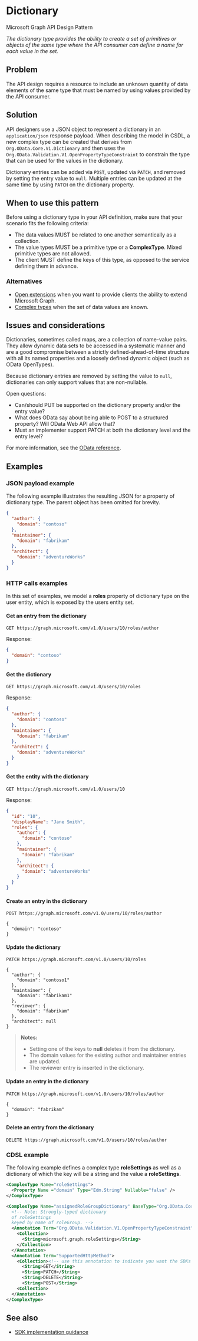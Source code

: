 # Dictionary

Microsoft Graph API Design Pattern

*The dictionary type provides the ability to create a set of primitives or objects of the same type where the API consumer can define a name for each value in the set.*

## Problem

The API design requires a resource to include an unknown quantity of data elements of the same type that must be named by using values provided by the API consumer.

## Solution

API designers use a JSON object to represent a dictionary in an `application/json` response payload. When describing the model in CSDL, a new complex type can be created that derives from `Org.OData.Core.V1.Dictionary` and then uses the `Org.OData.Validation.V1.OpenPropertyTypeConstraint` to constrain the type that can be used for the values in the dictionary.

Dictionary entries can be added via `POST`, updated via `PATCH`, and removed by setting the entry value to `null`. Multiple entries can be updated at the same time by using `PATCH` on the dictionary property.

## When to use this pattern

Before using a dictionary type in your API definition, make sure that your scenario fits the following criteria:

- The data values MUST be related to one another semantically as a collection.
- The value types MUST be a primitive type or a **ComplexType**. Mixed primitive types are not allowed.
- The client MUST define the keys of this type, as opposed to the service defining them in advance.

### Alternatives

- [Open extensions](https://docs.microsoft.com/en-us/graph/extensibility-open-users) when you want to provide clients the ability to extend Microsoft Graph.
- [Complex types](https://docs.microsoft.com/en-us/odata/webapi/complextypewithnavigationproperty) when the set of data values are known.

## Issues and considerations

Dictionaries, sometimes called maps, are a collection of name-value pairs. They allow dynamic data sets to be accessed in a systematic manner and are a good compromise between a strictly defined-ahead-of-time structure with all its named properties and a loosely defined dynamic object (such as OData OpenTypes).

Because dictionary entries are removed by setting the value to `null`, dictionaries can only support values that are non-nullable.

Open questions:

- Can/should PUT be supported on the dictionary property and/or the entry value?
- What does OData say about being able to POST to a structured property? Will OData Web API allow that?
- Must an implementer support PATCH at both the dictionary level and the entry level?

For more information, see the [OData reference](https://github.com/oasis-tcs/odata-vocabularies/blob/master/vocabularies/Org.OData.Core.V1.md#dictionary).

## Examples

### JSON payload example

The following example illustrates the resulting JSON for a property of dictionary type. The parent object has been omitted for brevity.

```json
{
  "author": {
    "domain": "contoso"
  },
  "maintainer": {
    "domain": "fabrikam"
  },
  "architect": {
    "domain": "adventureWorks"
  }
}
```

### HTTP calls examples

In this set of examples, we model a **roles** property of dictionary type on the user entity, which is exposed by the users entity set.

#### Get an entry from the dictionary

```HTTP
GET https://graph.microsoft.com/v1.0/users/10/roles/author
```

Response:

```json
{
  "domain": "contoso"
}
```

#### Get the dictionary

```HTTP
GET https://graph.microsoft.com/v1.0/users/10/roles
```

Response:

```json
{
  "author": {
    "domain": "contoso"
  },
  "maintainer": {
    "domain": "fabrikam"
  },
  "architect": {
    "domain": "adventureWorks"
  }
}
```

#### Get the entity with the dictionary

```HTTP
GET https://graph.microsoft.com/v1.0/users/10
```

Response:

```json
{
  "id": "10",
  "displayName": "Jane Smith",
  "roles": {
    "author": {
      "domain": "contoso"
    },
    "maintainer": {
      "domain": "fabrikam"
    },
    "architect": {
      "domain": "adventureWorks"
    }
  }
}
```

#### Create an entry in the dictionary

```HTTP
POST https://graph.microsoft.com/v1.0/users/10/roles/author

{
  "domain": "contoso"
}
```

#### Update the dictionary

```HTTP
PATCH https://graph.microsoft.com/v1.0/users/10/roles

{
  "author": {
    "domain": "contoso1"
  },
  "maintainer": {
    "domain": "fabrikam1"
  },
  "reviewer": {
    "domain": "fabrikam"
  },
  "architect": null
}
```

> **Notes:**
>
> - Setting one of the keys to **null** deletes it from the dictionary.
> - The domain values for the existing author and maintainer entries are updated.
> - The reviewer entry is inserted in the dictionary.

#### Update an entry in the dictionary

```HTTP
PATCH https://graph.microsoft.com/v1.0/users/10/roles/author

{
  "domain": "fabrikam"
}
```

#### Delete an entry from the dictionary

```HTTP
DELETE https://graph.microsoft.com/v1.0/users/10/roles/author
```

### CDSL example

The following example defines a complex type **roleSettings** as well as a dictionary of which the key will be a string and the value a **roleSettings**.

```xml
<ComplexType Name="roleSettings">
  <Property Name ="domain" Type="Edm.String" Nullable="false" />
</ComplexType>

<ComplexType Name="assignedRoleGroupDictionary" BaseType="Org.OData.Core.V1.Dictionary">
  <!-- Note: Strongly-typed dictionary
  of roleSettings
  keyed by name of roleGroup. -->
  <Annotation Term="Org.OData.Validation.V1.OpenPropertyTypeConstraint">
    <Collection>
      <String>microsoft.graph.roleSettings</String>
    </Collection>
  </Annotation>
  <Annotation Term="SupportedHttpMethod">
    <Collection><!-- use this annotation to indicate you want the SDKs to generate additional request builders to update the dictionary automatically -->
      <String>GET</String>
      <String>PATCH</String>
      <String>DELETE</String>
      <String>POST</String>
    <Collection>
  </Annotation>
</ComplexType>
```

## See also

- [SDK implementation guidance](./dictionary-client-guidance.md)
